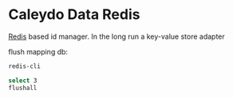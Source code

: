 Caleydo Data Redis
==================

[Redis](http://redislabs.com/) based id manager. In the long run a key-value store adapter

flush mapping db:
```bash
redis-cli

select 3
flushall
```
